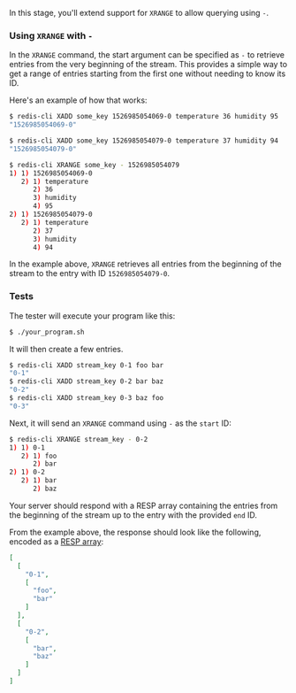 In this stage, you'll extend support for `XRANGE` to allow querying using `-`.

### Using `XRANGE` with `-`

In the `XRANGE` command, the start argument can be specified as `-` to retrieve entries from the very beginning of the stream. This provides a simple way to get a range of entries starting from the first one without needing to know its ID.

Here's an example of how that works:

```bash
$ redis-cli XADD some_key 1526985054069-0 temperature 36 humidity 95
"1526985054069-0"

$ redis-cli XADD some_key 1526985054079-0 temperature 37 humidity 94
"1526985054079-0"

$ redis-cli XRANGE some_key - 1526985054079
1) 1) 1526985054069-0
   2) 1) temperature
      2) 36
      3) humidity
      4) 95
2) 1) 1526985054079-0
   2) 1) temperature
      2) 37
      3) humidity
      4) 94
```

In the example above, `XRANGE` retrieves all entries from the beginning of the stream to the entry with ID `1526985054079-0`.

### Tests

The tester will execute your program like this:

```bash
$ ./your_program.sh
```

It will then create a few entries.

```bash
$ redis-cli XADD stream_key 0-1 foo bar
"0-1"
$ redis-cli XADD stream_key 0-2 bar baz
"0-2"
$ redis-cli XADD stream_key 0-3 baz foo
"0-3"
```

Next, it will send an `XRANGE` command using `-` as the `start` ID:

```bash
$ redis-cli XRANGE stream_key - 0-2
1) 1) 0-1
   2) 1) foo
      2) bar
2) 1) 0-2
   2) 1) bar
      2) baz
```

Your server should respond with a RESP array containing the entries from the beginning of the stream up to the entry with the provided `end` ID.

From the example above, the response should look like the following, encoded as a [RESP array](https://redis.io/docs/latest/develop/reference/protocol-spec/#arrays):

```json
[
  [
    "0-1",
    [
      "foo",
      "bar"
    ]
  ],
  [
    "0-2",
    [
      "bar",
      "baz"
    ]
  ]
]
```
